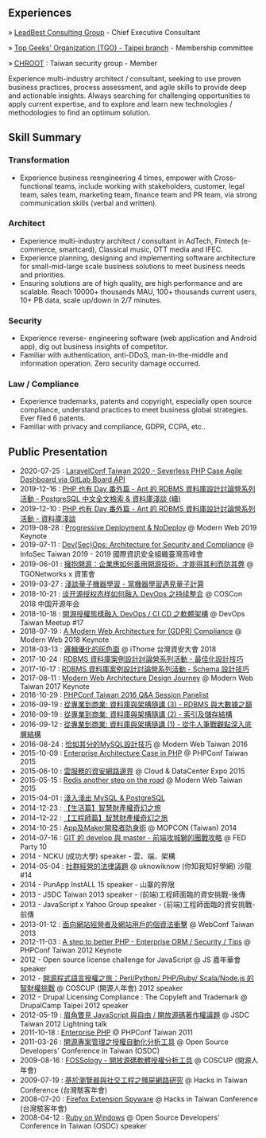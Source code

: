 ## Experiences

» [LeadBest Consulting Group](https://www.leadbestconsultant.com/) - Chief Executive Consultant

» [Top Geeks' Organization (TGO) - Taipei branch](https://www.facebook.com/tgotaiwan/) - Membership committee

» [CHROOT](https://chroot.org) : Taiwan security group - Member

Experience multi-industry architect / consultant, seeking to use proven business practices, process assessment, and agile skills to provide deep and actionable insights. Always searching for challenging opportunities to apply current expertise, and to explore and learn new technologies / methodologies to find an optimum solution.

## Skill Summary

### Transformation

* Experience business reengineering 4 times, empower with Cross-functional teams, include working with stakeholders, customer, legal team, sales team, marketing team, finance team and PR team, via strong communication skills (verbal and written).

### Architect

* Experience multi-industry architect / consultant in AdTech, Fintech (e-commerce, smartcard), Classical music, OTT media and IFEC.
* Experience planning, designing and implementing software architecture for small-mid-large scale business solutions to meet business needs and priorities.
* Ensuring solutions are of high quality, are high performance and are scalable. Reach 10000+ thousands MAU, 100+ thousands current users, 10+ PB data, scale up/down in 2/7 minutes.

### Security

* Experience reverse- engineering software (web application and Android app), dig out business insights of competitor.
* Familiar with authentication, anti-DDoS, man-in-the-middle and information operation. Zero security damage occurred.

### Law / Compliance

* Experience trademarks, patents and copyright, especially open source compliance, understand practices to meet business global strategies. Ever filed 6 patents.
* Familiar with privacy and compliance, GDPR, CCPA, etc..

## Public Presentation

- 2020-07-25 : [LaravelConf Taiwan 2020 - Severless PHP Case Agile Dashboard via GitLab Board API](https://2020.laravelconf.tw/)
- 2019-12-16 : [PHP 也有 Day 番外篇 - Ant 的 RDBMS 資料庫設計討論營系列活動 - PostgreSQL 中文全文檢索 & 資料庫淺談 (續)](https://phptheday.kktix.cc/events/ant-2019-rdbms-2)
- 2019-12-10 : [PHP 也有 Day 番外篇 - Ant 的 RDBMS 資料庫設計討論營系列活動 - 資料庫淺談](https://phptheday.kktix.cc/events/ant-2019-rdbms-1)
- 2019-08-28 : [Progressive Deployment & NoDeploy](https://modernweb.tw/2019/agenda.html) @ Modern Web 2019 Keynote
- 2019-07-11 : [Dev(Sec)Ops: Architecture for Security and Compliance](http://2019.infosec.org.tw/) @ InfoSec Taiwan 2019 - 2019 國際資訊安全組織臺灣高峰會
- 2019-06-01 : [擁抱開源：企業應如何善用開源技術，才能得其利而防其弊](https://www.facebook.com/events/604705966676045/) @ TGONetworks x 資策會
- 2019-03-27 : [淺談量子機器學習 - 當機器學習遇見量子計算](https://www.facebook.com/events/381258785790758/)
- 2018-10-21 : [谈开源授权态样如何融入 DevOps 之持续整合](http://coscon.kaiyuanshe.cn/) @ COSCon 2018 中国开源年会
- 2018-10-18 : [開源授權態樣融入 DevOps / CI CD 之軟體架構](https://devops.kktix.cc/events/meetup17-opensoucre-devops) @ DevOps Taiwan Meetup #17
- 2018-07-19 : [A Modern Web Architecture for (GDPR) Compliance](http://modernweb.tw/2018/) @ Modern Web 2018 Keynote
- 2018-03-13 : [邏輯優化的灰色面](https://www.facebook.com/ithomecyber/posts/%E6%89%8B%E4%B8%8A%E7%9A%84%E7%94%A2%E5%93%81%E6%98%AF%E5%90%A6%E7%82%BA%E6%98%93%E9%A7%AD%E9%AB%94%E8%B3%AA%E5%91%8A%E5%88%A5%E6%96%91%E6%96%91%E8%A1%80%E6%B7%9A%E7%9A%84%E9%96%8B%E7%99%BC%E5%AE%89%E5%85%A8%E5%AF%A6%E8%B8%90%E8%A1%93313-2018%E8%87%BA%E7%81%A3%E8%B3%87%E5%AE%89%E5%A4%A7%E6%9C%83security-by-design%E4%B8%BB%E9%A1%8C%E8%AB%96%E5%A3%87-%E5%AE%89%E5%85%A8%E8%80%83%E9%87%8F%E6%98%AF%E7%94%A2%E5%93%81%E5%83%B9%E5%80%BC%E7%9A%84dna%E9%9E%8F%E5%9B%BA%E8%B3%87%E5%AE%89/1873867772655575/) @ iThome 台灣資安大會 2018
- 2017-10-24 : [RDBMS 資料庫案例設計討論營系列活動 - 最佳化設計技巧](https://phptheday.kktix.cc/events/ant-rdbms-02)
- 2017-10-17 : [RDBMS 資料庫案例設計討論營系列活動 - Schema 設計技巧](https://phptheday.kktix.cc/events/ant-rdbms-01)
- 2017-08-11 : [Modern Web Architecture Design Journey](http://modernweb.tw/) @ Modern Web Taiwan 2017 Keynote
- 2016-10-29 : [PHPConf Taiwan 2016 Q&A Session Panelist](http://2016.phpconf.tw/)
- 2016-09-19 : [從專業到商業: 資料庫與架構隨講 (3) - RDBMS 與大數據之巔](http://phptheday.kktix.cc/events/ant03)
- 2016-09-19 : [從專業到商業: 資料庫與架構隨講 (2) - 索引及儲存結構](http://phptheday.kktix.cc/events/ant02)
- 2016-09-12 : [從專業到商業: 資料庫與架構隨講 (1) - 從牛人筆戰觀點深入底層結構](http://phptheday.kktix.cc/events/ant01)
- 2016-08-24 : [恰如其分的MySQL設計技巧](http://modernweb.tw/) @ Modern Web Taiwan 2016
- 2015-10-09 : [Enterprise Architecture Case in PHP](http://2015.phpconf.tw/) @ PHPConf Taiwan 2015
- 2015-06-10 : [雲服務的資安網路邊界](http://seminar.ithome.com.tw/live/2015cdexpo/index.html) @ Cloud & DataCenter Expo 2015
- 2015-05-15 : [Redis another step on the road](http://www.ithome.com.tw/news/96109) @ Modern Web Taiwan 2015
- 2015-04-01 : [淺入淺出 MySQL & PostgreSQL](http://5xruby.kktix.cc/events/mysql-vs-pgsql)
- 2014-12-23 : [【生活篇】智慧財產權奇幻之旅](http://ntustsg.kktix.cc/events/120d4dba-17f790)
- 2014-12-22 : [【工程師篇】智慧財產權奇幻之旅](http://ntustsg.kktix.cc/events/120d4dba)
- 2014-10-25 : [App及Maker開發者防身術](https://mopcon.org/2014/session.php) @ MOPCON (Taiwan) 2014
- 2014-07-16 : [GIT 的 develop 與 master - 前端攻城獅的團戰攻略](https://youmeb.kktix.cc/events/f2e10) @ FED Party 10
- 2014 - NCKU (成功大學) speaker - 雲、端、架構
- 2014-05-04 : [社群經營的法律議題](https://www.slideshare.net/ukikDoris/ant-34255081) @ uknowiknow (你知我知好學網) 沙龍#14
- 2014 - PunApp InstALL 15 speaker - 山寨的界限
- 2013 - JSDC Taiwan 2013 speaker - (前端)工程師面臨的資安挑戰-後傳
- 2013 - JavaScript x Yahoo Group speaker - (前端)工程師面臨的資安挑戰-前傳
- 2013-01-12 : [面向網站經營者及網站用戶的個資法衝擊](http://www.webconf.tw/program.html) @ WebConf Taiwan 2013
- 2012-11-03 : [A step to better PHP - Enterprise ORM / Security / Tips](http://2012.phpconf.tw/schedule.html) @ PHPConf Taiwan 2012 Keynote
- 2012 - ‎Open source license challenge for ‎JavaScript @ JS 嘉年華會 speaker
- 2012 - [開源程式語言授權之旅：Perl/Python/ PHP/Ruby/ Scala/Node.js 的智財權挑戰](https://coscup.org/2012/zh-tw/program/) @ COSCUP (開源人年會) 2012 speaker
- 2012 - Drupal Licensing Compliance : The Copyleft and Trademark @ DrupalCamp Taipei 2012 speaker
- 2012-05-19 : [眉角瞥見 JavaScript 與自由 / 開放源碼著作權議題](https://ithelp.ithome.com.tw/articles/10090039) @ JSDC Taiwan 2012 Lightning talk
- 2011-10-18 : [Enterprise PHP](http://2011.phpconf.tw/sessions/) @ PHPConf Taiwan 2011
- 2011-03-26 : [開源專案管理之授權自動化分析工具](https://osdc.kktix.cc/events/osdctw2011) @ Open Source Developers' Conference in Taiwan (OSDC)
- 2009-08-16 : [FOSSology - 開放源碼軟體授權分析工具](https://coscup.org/2009/zh-tw/program/) @ COSCUP (開源人年會)
- 2009-07-19 : [基於瀏覽器與社交工程之殭屍網路研究](http://www.hitcon.org/hit2009/sch.htm) @ Hacks in Taiwan Conference (台灣駭客年會)
- 2008-07-20 : [Firefox Extension Spyware](http://www.hitcon.org/hit2008/) @ Hacks in Taiwan Conference (台灣駭客年會)
- 2008-04-12 : [Ruby on Windows](https://osdc.kktix.cc/events/osdc) @ Open Source Developers' Conference in Taiwan (OSDC) speaker

